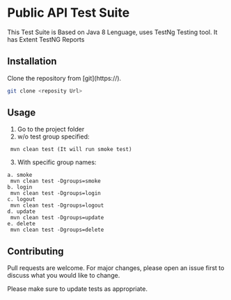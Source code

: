 # Public API  Test Suite

This Test Suite is Based on Java 8 Lenguage, uses TestNg Testing tool. It has Extent TestNG Reports

## Installation

Clone the repository from [git](https://<Git Library name>).

```bash
git clone <reposity Url>
```

## Usage
1. Go to the project folder
2. w/o test group specified:
```mvn
 mvn clean test (It will run smoke test)
```
3. With specific group names:
```
a. smoke
 mvn clean test -Dgroups=smoke
b. login
 mvn clean test -Dgroups=login
c. logout
 mvn clean test -Dgroups=logout
d. update
 mvn clean test -Dgroups=update
e. delete
 mvn clean test -Dgroups=delete
``` 

## Contributing
Pull requests are welcome. For major changes, please open an issue first to discuss what you would like to change.

Please make sure to update tests as appropriate.